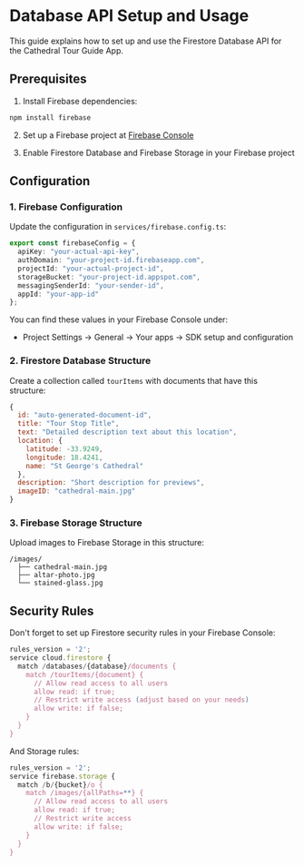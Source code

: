 # Database API Setup and Usage

This guide explains how to set up and use the Firestore Database API for the Cathedral Tour Guide App.

## Prerequisites

1. Install Firebase dependencies:
```bash
npm install firebase
```

2. Set up a Firebase project at [Firebase Console](https://console.firebase.google.com/)

3. Enable Firestore Database and Firebase Storage in your Firebase project

## Configuration

### 1. Firebase Configuration

Update the configuration in `services/firebase.config.ts`:

```typescript
export const firebaseConfig = {
  apiKey: "your-actual-api-key",
  authDomain: "your-project-id.firebaseapp.com", 
  projectId: "your-actual-project-id",
  storageBucket: "your-project-id.appspot.com",
  messagingSenderId: "your-sender-id",
  appId: "your-app-id"
};
```

You can find these values in your Firebase Console under:
- Project Settings → General → Your apps → SDK setup and configuration

### 2. Firestore Database Structure

Create a collection called `tourItems` with documents that have this structure:

```javascript
{
  id: "auto-generated-document-id",
  title: "Tour Stop Title",
  text: "Detailed description text about this location",
  location: {
    latitude: -33.9249,
    longitude: 18.4241,
    name: "St George's Cathedral"
  },
  description: "Short description for previews",
  imageID: "cathedral-main.jpg"
}
```

### 3. Firebase Storage Structure

Upload images to Firebase Storage in this structure:
```
/images/
  ├── cathedral-main.jpg
  ├── altar-photo.jpg
  └── stained-glass.jpg
```

## Security Rules

Don't forget to set up Firestore security rules in your Firebase Console:

```javascript
rules_version = '2';
service cloud.firestore {
  match /databases/{database}/documents {
    match /tourItems/{document} {
      // Allow read access to all users
      allow read: if true;
      // Restrict write access (adjust based on your needs)
      allow write: if false;
    }
  }
}
```

And Storage rules:

```javascript
rules_version = '2';
service firebase.storage {
  match /b/{bucket}/o {
    match /images/{allPaths=**} {
      // Allow read access to all users
      allow read: if true;
      // Restrict write access
      allow write: if false;
    }
  }
}
```